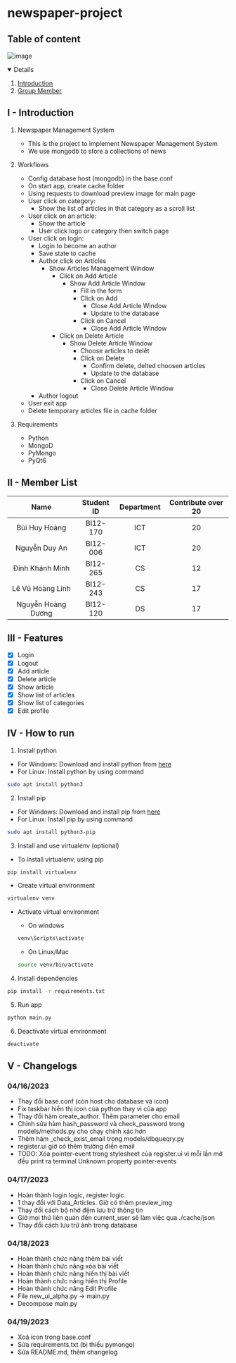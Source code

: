 # newspaper-project

## Table of content

![image](https://i.pinimg.com/736x/d3/ce/4e/d3ce4e9df5f6d02e51b4e6f25c021720--icon-design-newspaper.jpg)

<details open="open">
    <summary="Table of Contents"></summary>
        <ol>
            <li><a href="#Introduction">Introduction</a></li>
            <li><a href="#Member List">Group Member</a></li>
        </ol>
</details>

## I - Introduction

1. Newspaper Management System
    - This is the project to implement Newspaper Management System
    - We use mongodb to store a collections of news
2. Workflows
    - Config database host (mongodb) in the base.conf
    - On start app, create cache folder
    - Using requests to download preview image for main page
    - User click on category:
        - Show the list of articles in that category as a scroll list
    - User click on an article:
        - Show the article
        - User click logo or category then switch page
    - User click on login:
        - Login to become an author
        - Save state to cache
        - Author click on Articles
            - Show Articles Management Window
                - Click on Add Article
                    - Show Add Article Window
                        - Fill in the form
                        - Click on Add
                            - Close Add Article Window
                            - Update to the database
                        - Click on Cancel
                            - Close Add Article Window
                - Click on Delete Article
                    - Show Delete Article Window
                        - Choose articles to delêt
                        - Click on Delete
                            - Confirm delete, delted choosen articles
                            - Update to the database
                        - Click on Cancel
                            - Close Delete Article Window
        - Author logout
    - User exit app
    - Delete temporary articles file in cache folder

3. Requirements
    - Python
    - MongoD
    - PyMongo 
    - PyQt6 
## II - Member List
|Name|Student ID|Department|Contribute over 20|
|:-:|:-:|:-:|:-:|
|Bùi Huy Hoàng|BI12-170|ICT|20|
|Nguyễn Duy An|BI12-006|ICT|20|
|Đinh Khánh Minh|BI12-265|CS|12|
|Lê Vũ Hoàng Linh|BI12-243|CS|17|
|Nguyễn Hoàng Dương|BI12-120|DS|17|

## III - Features
- [x] Login
- [x] Logout
- [x] Add article
- [x] Delete article
- [x] Show article
- [x] Show list of articles
- [x] Show list of categories
- [x] Edit profile

## IV - How to run
1. Install python
- For Windows: Download and install python from [here](https://www.python.org/downloads/)
- For Linux: Install python by using command
```bash
sudo apt install python3
```
2. Install pip
- For Windows: Download and install pip from [here](https://pip.pypa.io/en/stable/installing/)
- For Linux: Install pip by using command
```bash
sudo apt install python3-pip
```

3. Install and use virtualenv (optional)
- To install virtualenv, using pip
```bash
pip install virtualenv
```
- Create virtual environment
```bash
virtualenv venv
```
- Activate virtual environment
    - On windows
    ```bash
    venv\Scripts\activate
    ```
    - On Linux/Mac

    ```bash
    source venv/bin/activate
    ```
4. Install dependencies
```bash
pip install -r requirements.txt
```
5. Run app
```bash
python main.py
```
6. Deactivate virtual environment
```bash
deactivate
```

## V - Changelogs

### 04/16/2023 
- Thay đổi base.conf (còn host cho database và icon)
- Fix taskbar hiển thị icon của python thay vì của app
- Thay đổi hàm create_author. Thêm parameter cho email
- Chỉnh sửa hàm hash_password và check_password trong models/methods.py cho chạy chính xác hơn
- Thêm hàm _check_exist_email trong models/dbqueqry.py
- register.ui giờ có thêm trường điền email
- TODO: Xóa pointer-event trong stylesheet của register.ui vì mỗi lần mở đều print ra terminal Unknown property pointer-events    

### 04/17/2023
- Hoàn thành login logic, register logic.
- 1 thay đổi với Data_Articles. Giờ có thêm preview_img
- Thay đổi cách bộ nhớ đệm lưu trữ thông tin
- Giờ mọi thứ liên quan đến current_user sẽ làm việc qua ./cache/json
- Thay đổi cách lưu trữ ảnh trong database

### 04/18/2023
- Hoàn thành chức năng thêm bài viết
- Hoàn thành chức năng xóa bài viết
- Hoàn thành chức năng hiển thị bài viết
- Hoàn thành chức năng hiển thị Profile
- Hoàn thành chức năng Edit Profile
- File new_ui_alpha.py -> main.py
- Decompose main.py

### 04/19/2023
- Xoá icon trong base.conf
- Sửa requirements.txt (bị thiếu pymongo)
- Sửa README.md, thêm changelog